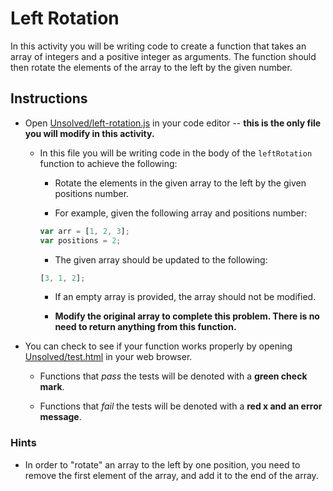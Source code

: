 # Left Rotation

In this activity you will be writing code to create a function that takes an array of integers and a positive integer as arguments. The function should then rotate the elements of the array to the left by the given number.

## Instructions

* Open [Unsolved/left-rotation.js](Unsolved/left-rotation.js) in your code editor -- **this is the only file you will modify in this activity.**

  * In this file you will be writing code in the body of the `leftRotation` function to achieve the following:

    * Rotate the elements in the given array to the left by the given positions number.

    * For example, given the following array and positions number:

    ```js
    var arr = [1, 2, 3];
    var positions = 2;
    ```

    * The given array should be updated to the following:

    ```js
    [3, 1, 2];
    ```

    * If an empty array is provided, the array should not be modified.

    * **Modify the original array to complete this problem. There is no need to return anything from this function.**

* You can check to see if your function works properly by opening [Unsolved/test.html](Unsolved/test.html) in your web browser.

  * Functions that _pass_ the tests will be denoted with a **green check mark**.

  * Functions that _fail_ the tests will be denoted with a **red x and an error message**.

### Hints

* In order to "rotate" an array to the left by one position, you need to remove the first element of the array, and add it to the end of the array.
